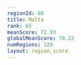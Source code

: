 ```yaml
---
regionId: 68
title: Malta
rank: 65
meanScore: 72.93
globalMeanScore: 70.22
numRegions: 220
layout: region_score
---
```

